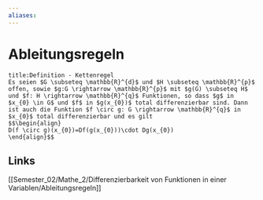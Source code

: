 ```yaml
---
aliases: 
---
```

# Ableitungsregeln 
```ad-abstract
title:Definition - Kettenregel
Es seien $G \subseteq \mathbb{R}^{d}$ und $H \subseteq \mathbb{R}^{p}$ offen, sowie $g:G \rightarrow \mathbb{R}^{p}$ mit $g(G) \subseteq H$ und $f: H \rightarrow \mathbb{R}^{q}$ Funktionen, so dass $g$ in $x_{0} \in G$ und $f$ in $g(x_{0})$ total differenzierbar sind. Dann ist auch die Funktion $f \circ g: G \rightarrow \mathbb{R}^{q}$ in $x_{0}$ total differenzierbar und es gilt
$$\begin{align}
D(f \circ g)(x_{0})=Df(g(x_{0}))\cdot Dg(x_{0})
\end{align}$$
```

## Links
[[Semester_02/Mathe_2/Differenzierbarkeit von Funktionen in einer Variablen/Ableitungsregeln]]